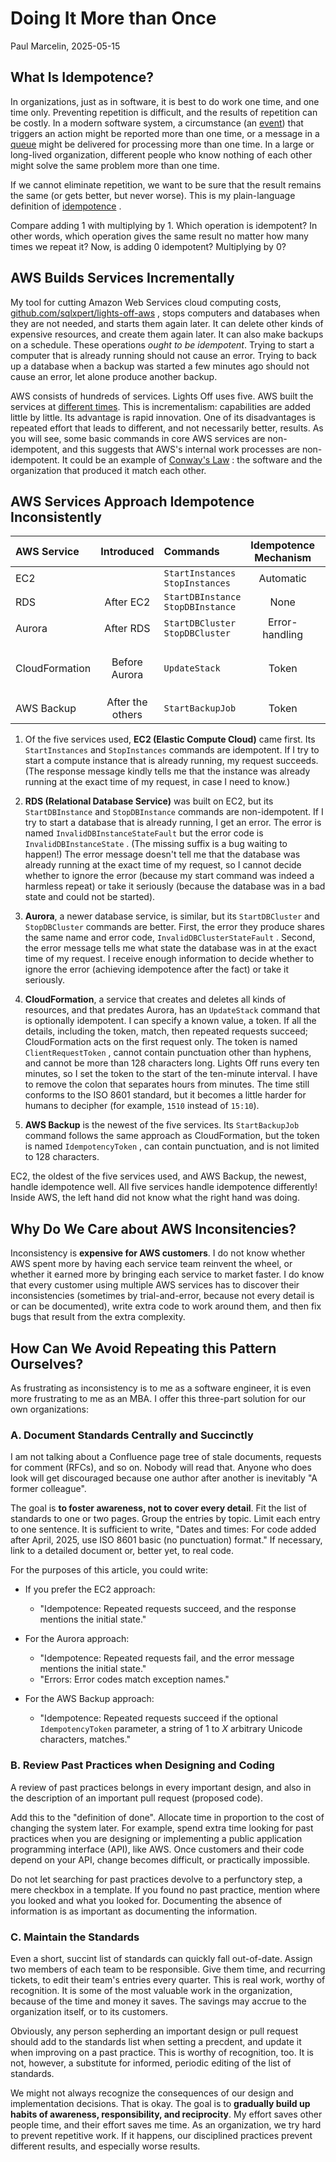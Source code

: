 # Doing It More than Once

Paul Marcelin, 2025-05-15

## What Is Idempotence?

In organizations, just as in software, it is best to do work one time, and one time only.
Preventing repetition is difficult, and the results of repetition can be costly. In a modern software system, a circumstance (an [event](https://aws.amazon.com/event-driven-architecture/)) that triggers an action might be reported more than one time, or a message in a [queue](https://docs.aws.amazon.com/AWSSimpleQueueService/latest/SQSDeveloperGuide/sqs-queue-types.html) might be delivered for processing more than one time.
In a large or long-lived organization, different people who know nothing of each other might solve the same problem more than one time.

If we cannot eliminate repetition, we want to be sure that the result remains the same (or gets better, but never worse). This is my plain-language definition of [idempotence](https://en.wikipedia.org/wiki/Idempotence) .

Compare adding 1 with multiplying by 1. Which operation is idempotent? In other words, which operation gives the same result no matter how many times we repeat it? Now, is adding 0 idempotent? Multiplying by 0?

## AWS Builds Services Incrementally

My tool for cutting Amazon Web Services cloud computing costs, [github.com/sqlxpert/lights-off-aws](https://github.com/sqlxpert/lights-off-aws#lights-off) , stops computers and databases when they are not needed, and starts them again later. It can delete other kinds of expensive resources, and create them again later. It can also make backups on a schedule.
These operations _ought to be idempotent_. Trying to start a computer that is already running should not cause an error. Trying to back up a database when a backup was started a few minutes ago should not cause an error, let alone produce another backup.

AWS consists of hundreds of services. Lights Off uses five. AWS built the services at [different times](https://en.m.wikipedia.org/wiki/Timeline_of_Amazon_Web_Services). This is incrementalism: capabilities are added little by little. Its advantage is rapid innovation. One of its disadvantages is repeated effort that leads to different, and not necessarily better, results. As you will see, some basic commands in core AWS services are non-idempotent, and this suggests that AWS's internal work processes are non-idempotent. It could be an example of [Conway's Law](https://en.m.wikipedia.org/wiki/Conway%27s_law) : the software and the organization that produced it match each other.

## AWS Services Approach Idempotence Inconsistently

|AWS Service|Introduced|Commands|Idempotence<br/>Mechanism|Error Name<br/>Error Code|Token Name<br/>Token Rules|
|:---|:---:|:---|:---:|:---|:---:|
|EC2||`StartInstances`<br/>`StopInstances`|Automatic|||
|RDS|After EC2|`StartDBInstance`<br/>`StopDBInstance`|None|`InvalidDBInstanceStateFault`<br/>`InvalidDBInstanceState`||
|Aurora|After RDS| `StartDBCluster`<br/>`StopDBCluster`|Error-handling|`InvalidDBClusterStateFault`||
|CloudFormation|Before Aurora|`UpdateStack`|Token||`ClientRequestToken`<br/>&le;128 characters;<br/>letters, numbers, hyphens|
|AWS Backup|After the others|`StartBackupJob`|Token||`IdempotencyToken`|

1. Of the five services used, **EC2 (Elastic Compute Cloud)** came first. Its `StartInstances` and `StopInstances` commands are idempotent. If I try to start a compute instance that is already running, my request succeeds. (The response message kindly tells me that the instance was already running at the exact time of my request, in case I need to know.)

2. **RDS (Relational Database Service)** was built on EC2, but its `StartDBInstance` and `StopDBInstance` commands are non-idempotent. If I try to start a database that is already running, I get an error. The error is named `InvalidDBInstanceStateFault` but the error code is `InvalidDBInstanceState` . (The missing suffix is a bug waiting to happen!) The error message doesn't tell me that the database was already running at the exact time of my request, so I cannot decide whether to ignore the error (because my start command was indeed a harmless repeat) or take it seriously (because the database was in a bad state and could not be started).

3. **Aurora**, a newer database service, is similar, but its `StartDBCluster` and `StopDBCluster` commands are better. First, the error they produce shares the same name and error code, `InvalidDBClusterStateFault` . Second, the error message tells me what state the database was in at the exact time of my request. I receive enough information to decide whether to ignore the error (achieving idempotence after the fact) or take it seriously.

4. **CloudFormation**, a service that creates and deletes all kinds of resources, and that predates Aurora, has an `UpdateStack` command that is optionally idempotent. I can specify a known value, a token. If all the details, including the token, match, then repeated requests succeed; CloudFormation acts on the first request only. The token is named `ClientRequestToken` , cannot contain punctuation other than hyphens, and cannot be more than 128 characters long. Lights Off runs every ten minutes, so I set the token to the start of the ten-minute interval. I have to remove the colon that separates hours from minutes. The time still conforms to the ISO 8601 standard, but it becomes a little harder for humans to decipher (for example, `1510` instead of `15:10`).

5. **AWS Backup** is the newest of the five services. Its `StartBackupJob` command follows the same approach as CloudFormation, but the token is named `IdempotencyToken` , can contain punctuation, and is not limited to 128 characters.

EC2, the oldest of the five services used, and AWS Backup, the newest, handle idempotence well. All five services handle idempotence differently! Inside AWS, the left hand did not know what the right hand was doing.

## Why Do We Care about AWS Inconsitencies?

Inconsistency is **expensive for AWS customers**.
I do not know whether AWS spent more by having each service team reinvent the wheel, or whether it earned more by bringing each service to market faster.
I do know that every customer using multiple AWS services has to discover their inconsistencies (sometimes by trial-and-error, because not every detail is or can be documented), write extra code to work around them, and then fix bugs that result from the extra complexity.

## How Can We Avoid Repeating this Pattern Ourselves?

As frustrating as inconsistency is to me as a software engineer, it is even more frustrating to me as an MBA. I offer this three-part solution for our own organizations: 

### A. Document Standards Centrally and Succinctly

I am not talking about a Confluence page tree of stale documents, requests for comment (RFCs), and so on. Nobody will read that. Anyone who does look will get discouraged because one author after another is inevitably "A former colleague".

The goal is **to foster awareness, not to cover every detail**. Fit the list of standards to one or two pages. Group the entries by topic. Limit each entry to one sentence. It is sufficient to write, "Dates and times: For code added after April, 2025, use ISO 8601 basic (no punctuation) format." If necessary, link to a detailed document or, better yet, to real code.

For the purposes of this article, you could write:

* If you prefer the EC2 approach:
  * "Idempotence: Repeated requests succeed, and the response mentions the initial state."

* For the Aurora approach:
  * "Idempotence: Repeated requests fail, and the error message mentions the initial state."
  * "Errors: Error codes match exception names."

* For the AWS Backup approach:
  * "Idempotence: Repeated requests succeed if the optional `IdempotencyToken` parameter, a string of 1 to _X_ arbitrary Unicode characters, matches."

### B. Review Past Practices when Designing and Coding

A review of past practices belongs in every important design, and also in the description of an important pull request (proposed code).

Add this to the "definition of done". Allocate time in proportion to the cost of changing the system later. For example, spend extra time looking for past practices when you are designing or implementing a public application programming interface (API), like AWS. Once customers and their code depend on your API, change becomes difficult, or practically impossible.

Do not let searching for past practices devolve to a perfunctory step, a mere checkbox in a template. If you found no past practice, mention where you looked and what you looked for. Documenting the absence of information is as important as documenting the information.

### C. Maintain the Standards

Even a short, succint list of standards can quickly fall out-of-date. Assign two members of each team to be responsible. Give them time, and recurring tickets, to edit their team's entries every quarter.  This is real work, worthy of recognition. It is some of the most valuable work in the organization, because of the time and money it saves. The savings may accrue to the organization itself, or to its customers.

Obviously, any person sepherding an important design or pull request should add to the standards list when setting a precdent, and update it when improving on a past practice. This is worthy of recognition, too. It is not, however, a substitute for informed, periodic editing of the list of standards.

We might not always recognize the consequences of our design and implementation decisions. That is okay. The goal is to **gradually build up habits of awareness, responsibility, and reciprocity**. My effort saves other people time, and their effort saves me time. As an organization, we try hard to prevent repetitive work. If it happens, our disciplined practices prevent different results, and especially worse results.
